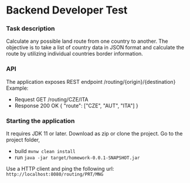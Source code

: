 # Backend Developer Test

### Task description

Calculate any possible land route from one country to another. 
The objective is to take a list of country data in JSON format and calculate the route by utilizing individual countries border information.


### API

The application exposes REST endpoint /routing/{origin}/{destination}
Example: 
 - Request GET /routing/CZE/ITA
 - Response 200 OK { "route": ["CZE", "AUT", "ITA"] }


### Starting the application

It requires JDK 11 or later.
Download as zip or clone the project.
Go to the project folder, 
 - build `mvnw clean install`
 - run `java -jar target/homework-0.0.1-SNAPSHOT.jar`
 
Use a HTTP client and ping the following url:
`http://localhost:8080/routing/PRT/MNG`

